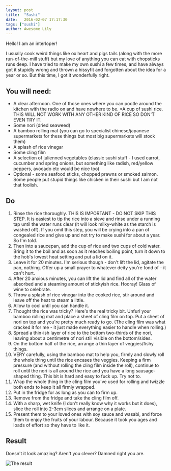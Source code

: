 ```yaml
---
layout: post
title:  "Sushi"
date:   2016-02-07 17:17:30
tags: ["sushi"]  
author: Awesome Lily
---
```


Hello! I am an interloper!

I usually cook weird things like ox heart and pigs tails (along with the more run-of-the-mill stuff) but my love of anything you can eat with chopsticks runs deep. I have tried to make my own sushi a few times, and have always got it stupidly wrong and thrown a hissyfit and forgotten about the idea for a year or so. But this time, I got it wonderfully right.

## You will need:

* A clear afternoon. One of those ones where you can pootle around the kitchen with the radio on and have nowhere to be.
*A cup of sushi rice. THIS WILL NOT WORK WITH ANY OTHER KIND OF RICE SO DON'T EVEN TRY IT.
* Some nori (dried seaweed)
* A bamboo rolling mat (you can go to specialist chinese/japanese supermarkets for these things but most big supermarkets will stock them)
* A splash of rice vinegar
* Some cling film
* A selection of julienned vegetables (classic sushi stuff - I used carrot, cucumber and spring onions, but something like radish, red/yellow peppers, avocado etc would be nice too)
* Optional - some seafood sticks, chopped prawns or smoked salmon. Some people put stupid things like chicken in their sushi but I am not that foolish.

## Do

1. Rinse the rice thoroughly. THIS IS IMPORTANT - DO NOT SKIP THIS STEP. It is easiest to tip the rice into a sieve and rinse under a running tap until the water runs clear (it will look milky-white as the starch is washed off). If you omit this step, you will be crying into a pan of congealed rice and give up and not try to make sushi for about a year. So I'm told.
2. Then into a saucepan, add the cup of rice and two cups of cold water.
Bring it to the boil and as soon as it reaches boiling point, turn it down to the hob's lowest heat setting and put a lid on it.
3. Leave it for 20 minutes. I'm serious though - don't lift the lid, agitate the pan, nothing. Offer up a small prayer to whatever deity you're fond of - it can't hurt.
4. After 20 anxious minutes, you can lift the lid and find all of the water absorbed and a steaming amount of stickyish rice. Hooray! Glass of wine to celebrate.
5. Throw a splash of rice vinegar into the cooked rice, stir around and leave off the heat to steam a little.
6. Allow to cool until you can handle it.
7. Thought the rice was tricky? Here's the real tricky bit. Unfurl your bamboo rolling mat and place a sheet of cling film on top. Put a sheet of nori on top and you're pretty much ready to go. (The cling film was what cracked it for me - it just made everything easier to handle when rolling.)
8. Spread a thin-ish layer of rice to the bottom two-thirds of the nori, leaving about a centimetre of nori still visible on the bottom/sides.
9. On the bottom half of the rice, arrange a thin layer of veggies/fishy things.
10. VERY carefully, using the bamboo mat to help you, firmly and slowly roll the whole thing until the rice encases the veggies. Keeping a firm pressure (and without rolling the cling film inside the roll), continue to roll until the nori is all around the rice and you have a long sausage-shaped thing. This bit is hard and easy to fuck up. Try not to.
11. Wrap the whole thing in the cling film you've used for rolling and twizzle both ends to keep it all firmly wrapped.
12. Put in the fridge for as long as you can to firm up.
13. Remove from the fridge and take the cling film off. 
14. With a sharp, wet knife (I don't really know why it works but it does), slice the roll into 2-3cm slices and arrange on a plate.
15. Present them to your loved ones with soy sauce and wasabi, and force them to enjoy the fruits of your labour. Because it took you ages and loads of effort so they have to like it.

## Result

Doesn't it look amazing? Aren't you clever? Damned right you are.

![The result](/images/blog/sushi.jpg)

